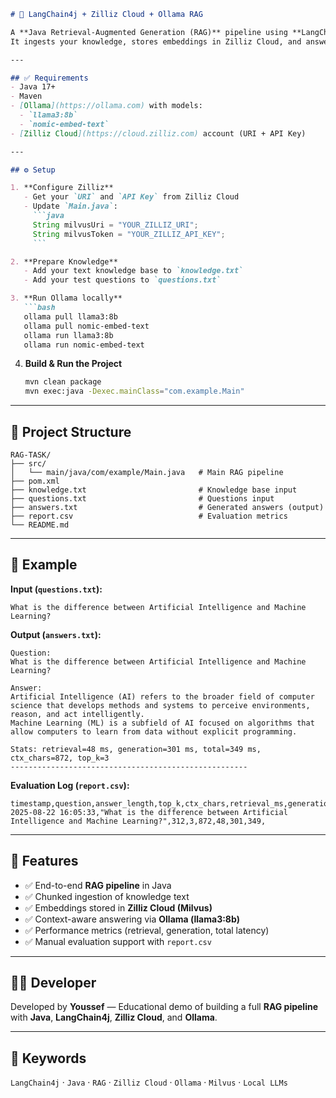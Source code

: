 

````markdown
# 🤖 LangChain4j + Zilliz Cloud + Ollama RAG

A **Java Retrieval-Augmented Generation (RAG)** pipeline using **LangChain4j**, **Ollama**, and **Zilliz Cloud (Milvus)**.  
It ingests your knowledge, stores embeddings in Zilliz Cloud, and answers natural language questions with context-aware responses.

---

## ✅ Requirements
- Java 17+
- Maven
- [Ollama](https://ollama.com) with models:
  - `llama3:8b`
  - `nomic-embed-text`
- [Zilliz Cloud](https://cloud.zilliz.com) account (URI + API Key)

---

## ⚙️ Setup

1. **Configure Zilliz**  
   - Get your `URI` and `API Key` from Zilliz Cloud  
   - Update `Main.java`:
     ```java
     String milvusUri = "YOUR_ZILLIZ_URI";
     String milvusToken = "YOUR_ZILLIZ_API_KEY";
     ```

2. **Prepare Knowledge**  
   - Add your text knowledge base to `knowledge.txt`  
   - Add your test questions to `questions.txt`

3. **Run Ollama locally**  
   ```bash
   ollama pull llama3:8b
   ollama pull nomic-embed-text
   ollama run llama3:8b
   ollama run nomic-embed-text
````

4. **Build & Run the Project**

   ```bash
   mvn clean package
   mvn exec:java -Dexec.mainClass="com.example.Main"
   ```

---

## 📁 Project Structure

```
RAG-TASK/
├── src/
│   └── main/java/com/example/Main.java   # Main RAG pipeline
├── pom.xml
├── knowledge.txt                         # Knowledge base input
├── questions.txt                         # Questions input
├── answers.txt                           # Generated answers (output)
├── report.csv                            # Evaluation metrics
└── README.md
```

---

## 📌 Example

**Input (`questions.txt`):**

```
What is the difference between Artificial Intelligence and Machine Learning?
```

**Output (`answers.txt`):**

```
Question:
What is the difference between Artificial Intelligence and Machine Learning?

Answer:
Artificial Intelligence (AI) refers to the broader field of computer science that develops methods and systems to perceive environments, reason, and act intelligently. 
Machine Learning (ML) is a subfield of AI focused on algorithms that allow computers to learn from data without explicit programming.

Stats: retrieval=48 ms, generation=301 ms, total=349 ms, ctx_chars=872, top_k=3
-----------------------------------------------------
```

**Evaluation Log (`report.csv`):**

```csv
timestamp,question,answer_length,top_k,ctx_chars,retrieval_ms,generation_ms,total_ms,manual_relevance
2025-08-22 16:05:33,"What is the difference between Artificial Intelligence and Machine Learning?",312,3,872,48,301,349,
```

---

## 📄 Features

* ✅ End-to-end **RAG pipeline** in Java
* ✅ Chunked ingestion of knowledge text
* ✅ Embeddings stored in **Zilliz Cloud (Milvus)**
* ✅ Context-aware answering via **Ollama (llama3:8b)**
* ✅ Performance metrics (retrieval, generation, total latency)
* ✅ Manual evaluation support with `report.csv`

---

## 👨‍💻 Developer

Developed by **Youssef** — Educational demo of building a full **RAG pipeline** with **Java**, **LangChain4j**, **Zilliz Cloud**, and **Ollama**.

---

## 🧠 Keywords

`LangChain4j` · `Java` · `RAG` · `Zilliz Cloud` · `Ollama` · `Milvus` · `Local LLMs`

